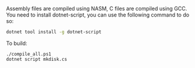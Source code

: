 Assembly files are compiled using NASM, C files are compiled using GCC.
You need to install dotnet-script, you can use the following command to do so:
```sh
dotnet tool install -g dotnet-script
```

To build:
```
./compile_all.ps1
dotnet script mkdisk.cs
```
